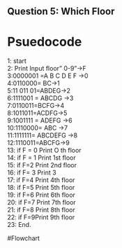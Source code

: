 ## Question 5: Which Floor 

# Psuedocode
1: start\
2: Print Input floor” 0-9”→F\
3:0000001 =A B C D E F →0\
4:0110000= BC→1\
5:11 011 01=ABDEG→2\
6:1111001 = ABCDG →3\
7:0110011=BCFG→4\
8:1011011=ACDFG→5\
9:1001111 = ADEFG →6 \
10:1110000= ABC →7\
11:1111111= ABCDEFG →8\
12:1110011=ABCFG→9 \
13: if F = 0 Print O th floor\
14: if F = 1 Print 1st floor \
15: if F=2 Print 2nd floor \
16: if F= 3 Print 3\
17: if F=4 Print 4th floor\
18: if F=5 Print 5th floor \
19: if F=6 Print 6th floor \
20: if F=7 Print 7th floor \
21: if F=8 Print 8th floor \
22: if F=9Print 9th floor \
23: End.

#Flowchart
